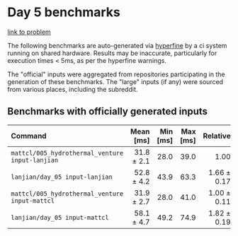 # Day 5 benchmarks

[link to problem](http://adventofcode.com/2021/day/5)

The following benchmarks are auto-generated via [hyperfine](https://github.com/sharkdp/hyperfine) by a ci system running on shared hardware. Results may be inaccurate, particularly for execution times < 5ms, as per the hyperfine warnings.

The "official" inputs were aggregated from repositories participating in the generation of these benchmarks. The "large" inputs (if any) were sourced from various places, including the subreddit.

## Benchmarks with officially generated inputs
| Command | Mean [ms] | Min [ms] | Max [ms] | Relative |
|:---|---:|---:|---:|---:|
| `mattcl/005_hydrothermal_venture input-lanjian` | 31.8 ± 2.1 | 28.0 | 39.0 | 1.00 |
| `lanjian/day_05 input-lanjian` | 52.8 ± 4.2 | 43.9 | 63.3 | 1.66 ± 0.17 |
| `mattcl/005_hydrothermal_venture input-mattcl` | 31.9 ± 2.7 | 28.0 | 41.0 | 1.00 ± 0.11 |
| `lanjian/day_05 input-mattcl` | 58.1 ± 4.7 | 49.2 | 74.9 | 1.82 ± 0.19 |
